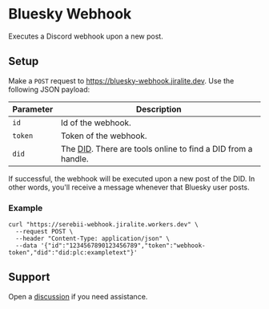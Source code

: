 # Bluesky Webhook

Executes a Discord webhook upon a new post.

## Setup

Make a `POST` request to https://bluesky-webhook.jiralite.dev. Use the following JSON payload:

| Parameter | Description                                                                                                                     |
| --------- | ------------------------------------------------------------------------------------------------------------------------------- |
| `id`      | Id of the webhook.                                                                                                              |
| `token`   | Token of the webhook.                                                                                                           |
| `did`     | The [DID](https://docs.bsky.app/docs/advanced-guides/resolving-identities). There are tools online to find a DID from a handle. |

If successful, the webhook will be executed upon a new post of the DID. In other words, you'll receive a message whenever that Bluesky user posts.

### Example

```
curl "https://serebii-webhook.jiralite.workers.dev" \
  --request POST \
  --header "Content-Type: application/json" \
  --data '{"id":"1234567890123456789","token":"webhook-token","did":"did:plc:exampletext"}'
```

## Support

Open a [discussion](https://github.com/Jiralite/bluesky-webhook/discussions/new?category=support) if you need assistance.
